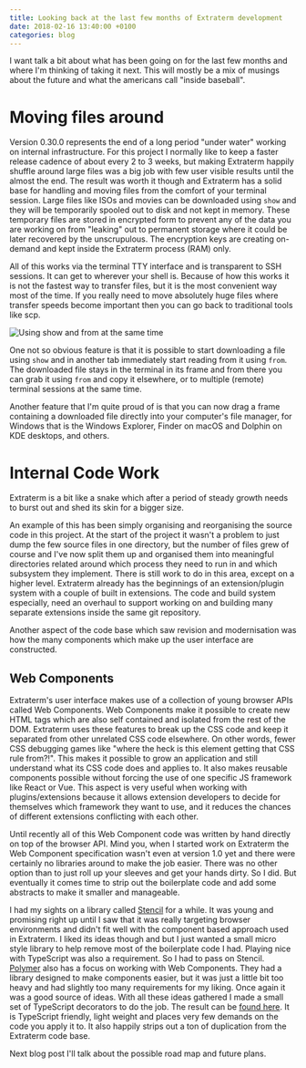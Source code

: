 ```yaml
---
title: Looking back at the last few months of Extraterm development
date: 2018-02-16 13:40:00 +0100
categories: blog
---
```


I want talk a bit about what has been going on for the last few months and where I'm thinking of taking it next. This will mostly be a mix of musings about the future and what the americans call "inside baseball".


Moving files around
===================

Version 0.30.0 represents the end of a long period "under water" working on internal infrastructure. For this project I normally like to keep a faster release cadence of about every 2 to 3 weeks, but making Extraterm happily shuffle around large files was a big job with few user visible results until the almost the end. The result was worth it though and Extraterm has a solid base for handling and moving files from the comfort of your terminal session. Large files like ISOs and movies can be downloaded using `show` and they will be temporarily spooled out to disk and not kept in memory. These temporary files are stored in encrypted form to prevent any of the data you are working on from "leaking" out to permanent storage where it could be later recovered by the unscrupulous. The encryption keys are creating on-demand and kept inside the Extraterm process (RAM) only.

All of this works via the terminal TTY interface and is transparent to SSH sessions. It can get to wherever your shell is. Because of how this works it is not the fastest way to transfer files, but it is the most convenient way most of the time. If you really need to move absolutely huge files where transfer speeds become important then you can go back to traditional tools like scp.

![Using `show` and `from` at the same time](../../../../download_upload.png)

One not so obvious feature is that it is possible to start downloading a file using `show` and in another tab immediately start reading from it using `from`. The downloaded file stays in the terminal in its frame and from there you can grab it using `from` and copy it elsewhere, or to multiple (remote) terminal sessions at the same time.

Another feature that I'm quite proud of is that you can now drag a frame containing a downloaded file directly into your computer's file manager, for Windows that is the Windows Explorer, Finder on macOS and Dolphin on KDE desktops, and others.


Internal Code Work
==================
Extraterm is a bit like a snake which after a period of steady growth needs to burst out and shed its skin for a bigger size.

An example of this has been simply organising and reorganising the source code in this project. At the start of the project it wasn't a problem to just dump the few source files in one directory, but the number of files grew of course and I've now split them up and organised them into meaningful directories related around which process they need to run in and which subsystem they implement. There is still work to do in this area, except on a higher level. Extraterm already has the beginnings of an extension/plugin system with a couple of built in extensions. The code and build system especially, need an overhaul to support working on and building many separate extensions inside the same git repository.

Another aspect of the code base which saw revision and modernisation was how the many components which make up the user interface are constructed.


Web Components
--------------
Extraterm's user interface makes use of a collection of young browser APIs called Web Components. Web Components make it possible to create new HTML tags which are also self contained and isolated from the rest of the DOM. Extraterm uses these features to break up the CSS code and keep it separated from other unrelated CSS code elsewhere. On other words, fewer CSS debugging games like "where the heck is this element getting that CSS rule from?!". This makes it possible to grow an application and still understand what its CSS code does and applies to. It also makes reusable components possible without forcing the use of one specific JS framework like React or Vue. This aspect is very useful when working with plugins/extensions because it allows extension developers to decide for themselves which framework they want to use, and it reduces the chances of different extensions conflicting with each other.

Until recently all of this Web Component code was written by hand directly on top of the browser API. Mind you, when I started work on Extraterm the Web Component specification wasn't even at version 1.0 yet and there were certainly no libraries around to make the job easier. There was no other option than to just roll up your sleeves and get your hands dirty. So I did. But eventually it comes time to strip out the boilerplate code and add some abstracts to make it smaller and manageable.

I had my sights on a library called [Stencil](https://stenciljs.com/) for a while. It was young and promising right up until I saw that it was really targeting browser environments and didn't fit well with the component based approach used in Extraterm. I liked its ideas though and but I just wanted a small micro style library to help remove most of the boilerplate code I had. Playing nice with TypeScript was also a requirement. So I had to pass on Stencil. [Polymer](https://www.polymer-project.org/) also has a focus on working with Web Components. They had a library designed to make components easier, but it was just a little bit too heavy and had slightly too many requirements for my liking. Once again it was a good source of ideas. With all these ideas gathered I made a small set of TypeScript decorators to do the job. The result can be [found here](https://github.com/sedwards2009/extraterm/tree/master/extraterm-web-component-decorators). It is TypeScript friendly, light weight and places very few demands on the code you apply it to. It also happily strips out a ton of duplication from the Extraterm code base.

Next blog post I'll talk about the possible road map and future plans.
